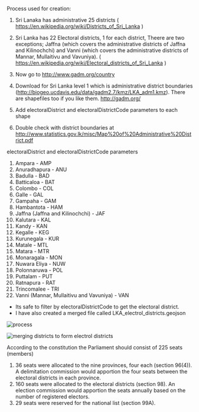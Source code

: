 Process used for creation:

1. Sri Lanaka has administrative 25 districts ( https://en.wikipedia.org/wiki/Districts_of_Sri_Lanka )
2. Sri Lanka has 22 Electoral districts, 1 for each district,  Theere are two exceptions; Jaffna (which covers the administrative districts of Jaffna and Kilinochchi) and Vanni (which covers the administrative districts of Mannar, Mullaitivu and Vavuniya).
( https://en.wikipedia.org/wiki/Electoral_districts_of_Sri_Lanka )
3. Now go to http://www.gadm.org/country
4. Download for Sri Lanka level 1 which is administrative district boundaries (http://biogeo.ucdavis.edu/data/gadm2.7/kmz/LKA_adm1.kmz). There are shapefiles too if you like them. http://gadm.org/

5. Add electoralDistrict and electoralDistrictCode parameters to each shape
6. Double check with district boundaries at http://www.statistics.gov.lk/misc/Map%20of%20Administrative%20District.pdf




electoralDistrict and electoralDistrictCode parameters

1. Ampara    - AMP
2. Anuradhapura - ANU
3. Badulla - BAD
4. Batticaloa - BAT
5. Colombo - COL
6. Galle - GAL
7. Gampaha - GAM
8. Hambantota - HAM
9. Jaffna (Jaffna and Kilinochchi) - JAF
10. Kalutara - KAL
11. Kandy - KAN
12. Kegalle - KEG
13. Kurunegala - KUR
14. Matale -  MTL
15. Matara - MTR
16. Monaragala - MON
17. Nuwara Eliya - NUW
18. Polonnaruwa - POL
19. Puttalam - PUT
20. Ratnapura - RAT
21. Trincomalee - TRI
22. Vanni (Mannar, Mullaitivu and Vavuniya) - VAN

- Its safe to filter by electoralDistrictCode to get the electoral district. 
- I have also created a merged file called LKA_electrol_districts.geojson

![process](https://i.giphy.com/12U5xhpCTfYHFS.gif)


![merging districts to form electrol districts](https://i.giphy.com/gopCCjGKErDqM.gif)

According to the constitution the Parliament should consist of 225 seats (members)
1. 36 seats were allocated to the nine provinces, four each (section 96(4)). A delimitation commission would apportion the four seats between the electoral districts in each province.
2. 160 seats were allocated to the electoral districts (section 98). An election commission would apportion the seats annually based on the number of registered electors.
3. 29 seats were reserved for the national list (section 99A).


